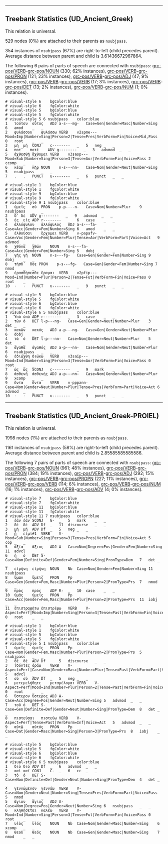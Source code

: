 

--------------------------------------------------------------------------------

## Treebank Statistics (UD_Ancient_Greek)

This relation is universal.

529 nodes (0%) are attached to their parents as `nsubjpass`.

354 instances of `nsubjpass` (67%) are right-to-left (child precedes parent).
Average distance between parent and child is 3.61436672967864.

The following 6 pairs of parts of speech are connected with `nsubjpass`: [grc-pos/VERB]()-[grc-pos/NOUN]() (330; 62% instances), [grc-pos/VERB]()-[grc-pos/PRON]() (121; 23% instances), [grc-pos/VERB]()-[grc-pos/ADJ]() (47; 9% instances), [grc-pos/VERB]()-[grc-pos/VERB]() (17; 3% instances), [grc-pos/VERB]()-[grc-pos/DET]() (13; 2% instances), [grc-pos/VERB]()-[grc-pos/NUM]() (1; 0% instances).


~~~ conllu
# visual-style 6	bgColor:blue
# visual-style 6	fgColor:white
# visual-style 5	bgColor:blue
# visual-style 5	fgColor:white
# visual-style 5 6 nsubjpass	color:blue
1	τούτου	οὗτος	ADJ	a-s---mg-	Case=Gen|Gender=Masc|Number=Sing	6	amod	_	_
2	φυλάσσου	φυλάσσω	VERB	v2spme---	Mood=Imp|Number=Sing|Person=2|Tense=Pres|VerbForm=Fin|Voice=Mid,Pass	0	root	_	_
3	μή	μή	CONJ	c--------	_	5	neg	_	_
4	ποτ̓	ποτέ	ADV	g--------	_	3	advmod	_	_
5	ἀχθεσθῇ	ἄχθομαι	VERB	v3sasp---	Mood=Sub|Number=Sing|Person=3|Tense=Aor|VerbForm=Fin|Voice=Pass	2	ccomp	_	_
6	κέαρ	κῆρ	NOUN	n-s---nn-	Case=Nom|Gender=Neut|Number=Sing	5	nsubjpass	_	_
7	.	.	PUNCT	u--------	_	6	punct	_	_

~~~


~~~ conllu
# visual-style 1	bgColor:blue
# visual-style 1	fgColor:white
# visual-style 9	bgColor:blue
# visual-style 9	fgColor:white
# visual-style 9 1 nsubjpass	color:blue
1	ὑμεῖς	σύ	PRON	p-p----n-	Case=Nom|Number=Plur	9	nsubjpass	_	_
2	δ̓	δέ	ADV	g--------	_	9	advmod	_	_
3	ἐς	εἰς	ADP	r--------	_	6	case	_	_
4	ἀλλόφυλον	ἀλλόφυλος	ADJ	a-s---fa-	Case=Acc|Gender=Fem|Number=Sing	6	amod	_	_
5	ἐλθοῦσαι	ἔρχομαι	VERB	v-papafv-	Case=Voc|Gender=Fem|Number=Plur|Tense=Aor|VerbForm=Part|Voice=Act	9	advmod	_	_
6	χθόνα	χθών	NOUN	n-s---fa-	Case=Acc|Gender=Fem|Number=Sing	5	dobj	_	_
7	γῆς	γῆ	NOUN	n-s---fg-	Case=Gen|Gender=Fem|Number=Sing	9	dobj	_	_
8	τῆσδ̓	ὅδε	PRON	p-s---fg-	Case=Gen|Gender=Fem|Number=Sing	7	nmod	_	_
9	ἐρασθήσεσθε	ἔραμαι	VERB	v2pfip---	Mood=Ind|Number=Plur|Person=2|Tense=Fut|VerbForm=Fin|Voice=Pass	0	root	_	_
10	·	·	PUNCT	u--------	_	9	punct	_	_

~~~


~~~ conllu
# visual-style 5	bgColor:blue
# visual-style 5	fgColor:white
# visual-style 6	bgColor:blue
# visual-style 6	fgColor:white
# visual-style 6 5 nsubjpass	color:blue
1	Ὑπὸ	ὑπό	ADP	r--------	_	3	case	_	_
2	τῶν	ὁ	DET	l-p---ng-	Case=Gen|Gender=Neut|Number=Plur	3	det	_	_
3	κακῶν	κακός	ADJ	a-p---ng-	Case=Gen|Gender=Neut|Number=Plur	6	dobj	_	_
4	τὰ	ὁ	DET	l-p---nn-	Case=Nom|Gender=Neut|Number=Plur	5	det	_	_
5	ἀγαθὰ	ἀγαθός	ADJ	a-p---nn-	Case=Nom|Gender=Neut|Number=Plur	6	nsubjpass	_	_
6	ἐδιώχθη	διώκω	VERB	v3saip---	Mood=Ind|Number=Sing|Person=3|Tense=Aor|VerbForm=Fin|Voice=Pass	0	root	_	_
7	ὡς	ὡς	SCONJ	c--------	_	9	mark	_	_
8	ἀσθενῆ	ἀσθενής	ADJ	a-p---nn-	Case=Nom|Gender=Neut|Number=Plur	9	xcomp	_	_
9	ὅντα	ὅντα	VERB	v-pppann-	Case=Nom|Gender=Neut|Number=Plur|Tense=Pres|VerbForm=Part|Voice=Act	6	advmod	_	_
10	·	·	PUNCT	u--------	_	9	punct	_	_

~~~




--------------------------------------------------------------------------------

## Treebank Statistics (UD_Ancient_Greek-PROIEL)

This relation is universal.

1998 nodes (1%) are attached to their parents as `nsubjpass`.

1161 instances of `nsubjpass` (58%) are right-to-left (child precedes parent).
Average distance between parent and child is 2.85585585585586.

The following 7 pairs of parts of speech are connected with `nsubjpass`: [grc-pos/VERB]()-[grc-pos/NOUN]() (961; 48% instances), [grc-pos/VERB]()-[grc-pos/PRON]() (384; 19% instances), [grc-pos/VERB]()-[grc-pos/ADJ]() (292; 15% instances), [grc-pos/VERB]()-[grc-pos/PROPN]() (227; 11% instances), [grc-pos/VERB]()-[grc-pos/VERB]() (114; 6% instances), [grc-pos/VERB]()-[grc-pos/NUM]() (16; 1% instances), [grc-pos/VERB]()-[grc-pos/ADV]() (4; 0% instances).


~~~ conllu
# visual-style 7	bgColor:blue
# visual-style 7	fgColor:white
# visual-style 11	bgColor:blue
# visual-style 11	fgColor:white
# visual-style 11 7 nsubjpass	color:blue
1	ἐὰν	ἐάν	SCONJ	G-	_	5	mark	_	_
2	δὲ	δέ	ADV	Df	_	11	discourse	_	_
3	μὴ	μή	ADV	Df	_	5	neg	_	_
4	ᾖ	εἰμί#1	VERB	V-	Mood=Sub|Number=Sing|Person=3|Tense=Pres|VerbForm=Fin|Voice=Act	5	cop	_	_
5	ἀξία	ἄξιος	ADJ	A-	Case=Nom|Degree=Pos|Gender=Fem|Number=Sing	11	advcl	_	_
6	ἡ	ὁ	DET	S-	Case=Nom|Definite=Def|Gender=Fem|Number=Sing|PronType=Dem	7	det	_	_
7	εἰρήνη	εἰρήνη	NOUN	Nb	Case=Nom|Gender=Fem|Number=Sing	11	nsubjpass	_	_
8	ὑμῶν	ὑμεῖς	PRON	Pp	Case=Gen|Gender=Fem,Masc|Number=Plur|Person=2|PronType=Prs	7	nmod	_	_
9	πρὸς	πρός	ADP	R-	_	10	case	_	_
10	ὑμᾶς	ὑμεῖς	PRON	Pp	Case=Acc|Gender=Fem,Masc|Number=Plur|Person=2|PronType=Prs	11	iobj	_	_
11	ἐπιστραφήτω	ἐπιστρέφω	VERB	V-	Aspect=Perf|Mood=Imp|Number=Sing|Person=3|Tense=Past|VerbForm=Fin|Voice=Pass	0	root	_	_

~~~


~~~ conllu
# visual-style 1	bgColor:blue
# visual-style 1	fgColor:white
# visual-style 5	bgColor:blue
# visual-style 5	fgColor:white
# visual-style 5 1 nsubjpass	color:blue
1	ὑμεῖς	ὑμεῖς	PRON	Pp	Case=Nom|Gender=Fem,Masc|Number=Plur|Person=2|PronType=Prs	5	nsubjpass	_	_
2	δὲ	δέ	ADV	Df	_	5	discourse	_	_
3	ἰδόντες	ὁράω	VERB	V-	Aspect=Perf|Case=Nom|Gender=Masc|Number=Plur|Tense=Past|VerbForm=Part|Voice=Act	5	advcl	_	_
4	οὐ	οὐ	ADV	Df	_	5	neg	_	_
5	μετεμελήθητε	μεταμέλομαι	VERB	V-	Aspect=Perf|Mood=Ind|Number=Plur|Person=2|Tense=Past|VerbForm=Fin|Voice=Pass	0	root	_	_
6	ὕστερον	ὕστερος	ADJ	A-	Case=Acc|Degree=Pos|Gender=Neut|Number=Sing	5	advmod	_	_
7	τοῦ	ὁ	DET	S-	Case=Gen|Definite=Def|Gender=Neut|Number=Sing|PronType=Dem	8	det	_	_
8	πιστεῦσαι	πιστεύω	VERB	V-	Aspect=Perf|Tense=Past|VerbForm=Inf|Voice=Act	5	advmod	_	_
9	αὐτῷ	αὐτός	PRON	Pp	Case=Dat|Gender=Masc|Number=Sing|Person=3|PronType=Prs	8	iobj	_	_

~~~


~~~ conllu
# visual-style 5	bgColor:blue
# visual-style 5	fgColor:white
# visual-style 6	bgColor:blue
# visual-style 6	fgColor:white
# visual-style 6 5 nsubjpass	color:blue
1	διὸ	διό	ADV	Df	_	6	advmod	_	_
2	καὶ	καί	CONJ	C-	_	6	cc	_	_
3	τὸ	ὁ	DET	S-	Case=Nom|Definite=Def|Gender=Neut|Number=Sing|PronType=Dem	4	det	_	_
4	γεννώμενον	γεννάω	VERB	V-	Case=Nom|Gender=Neut|Number=Sing|Tense=Pres|VerbForm=Part|Voice=Pass	5	nmod	_	_
5	ἅγιον	ἅγιος	ADJ	A-	Case=Nom|Degree=Pos|Gender=Neut|Number=Sing	6	nsubjpass	_	_
6	κληθήσεται	καλέω	VERB	V-	Mood=Ind|Number=Sing|Person=3|Tense=Fut|VerbForm=Fin|Voice=Pass	0	root	_	_
7	υἱὸς	υἱός	NOUN	Nb	Case=Nom|Gender=Masc|Number=Sing	6	xcomp	_	_
8	θεοῦ	θεός	NOUN	Nb	Case=Gen|Gender=Masc|Number=Sing	7	nmod	_	_

~~~


